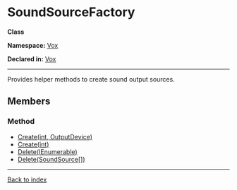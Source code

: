 # SoundSourceFactory

**Class**

**Namespace:** [Vox](Vox.md)

**Declared in:** [Vox](Vox.md)

------



Provides helper methods to create sound output sources.


## Members

### Method
* [Create(int, OutputDevice)](Vox.SoundSourceFactory.Create(int,OutputDevice).md)
* [Create(int)](Vox.SoundSourceFactory.Create(int).md)
* [Delete(IEnumerable<SoundSource>)](Vox.SoundSourceFactory.Delete(IEnumerable{SoundSource}).md)
* [Delete(SoundSource[])](Vox.SoundSourceFactory.Delete(SoundSource[]).md)

------

[Back to index](index.md)